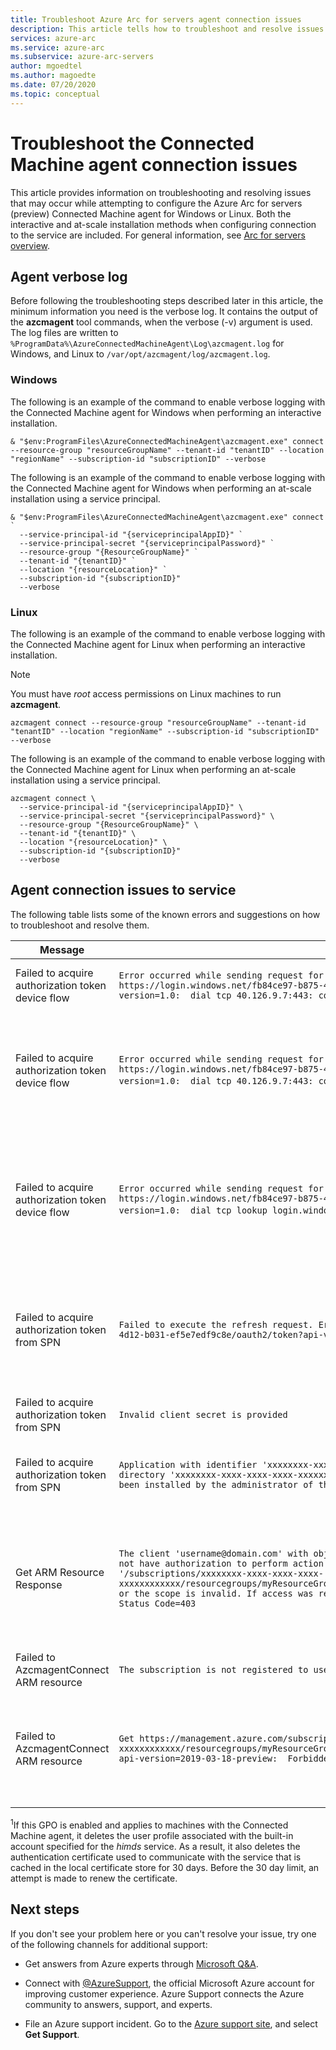 ```yaml
---
title: Troubleshoot Azure Arc for servers agent connection issues
description: This article tells how to troubleshoot and resolve issues with the Connected Machine agent that arise with Azure Arc for servers (preview) when trying to connect to the service.
services: azure-arc
ms.service: azure-arc
ms.subservice: azure-arc-servers
author: mgoedtel
ms.author: magoedte
ms.date: 07/20/2020
ms.topic: conceptual
---
```


# Troubleshoot the Connected Machine agent connection issues

This article provides information on troubleshooting and resolving issues that may occur while attempting to configure the Azure Arc for servers (preview) Connected Machine agent for Windows or Linux. Both the interactive and at-scale installation methods when configuring connection to the service are included. For general information, see [Arc for servers overview](./overview.md).

## Agent verbose log

Before following the troubleshooting steps described later in this article, the minimum information you need is the verbose log. It contains the output of the **azcmagent** tool commands, when the verbose (-v) argument is used. The log files are written to `%ProgramData%\AzureConnectedMachineAgent\Log\azcmagent.log` for Windows, and Linux to `/var/opt/azcmagent/log/azcmagent.log`.

### Windows

The following is an example of the command to enable verbose logging with the Connected Machine agent for Windows when performing an interactive installation.

```
& "$env:ProgramFiles\AzureConnectedMachineAgent\azcmagent.exe" connect --resource-group "resourceGroupName" --tenant-id "tenantID" --location "regionName" --subscription-id "subscriptionID" --verbose
```

The following is an example of the command to enable verbose logging with the Connected Machine agent for Windows when performing an at-scale installation using a service principal.

```
& "$env:ProgramFiles\AzureConnectedMachineAgent\azcmagent.exe" connect `
  --service-principal-id "{serviceprincipalAppID}" `
  --service-principal-secret "{serviceprincipalPassword}" `
  --resource-group "{ResourceGroupName}" `
  --tenant-id "{tenantID}" `
  --location "{resourceLocation}" `
  --subscription-id "{subscriptionID}"
  --verbose
```

### Linux

The following is an example of the command to enable verbose logging with the Connected Machine agent for Linux when performing an interactive installation.

>[!NOTE]
>You must have *root* access permissions on Linux machines to run **azcmagent**.

```
azcmagent connect --resource-group "resourceGroupName" --tenant-id "tenantID" --location "regionName" --subscription-id "subscriptionID" --verbose
```

The following is an example of the command to enable verbose logging with the Connected Machine agent for Linux when performing an at-scale installation using a service principal.

```
azcmagent connect \
  --service-principal-id "{serviceprincipalAppID}" \
  --service-principal-secret "{serviceprincipalPassword}" \
  --resource-group "{ResourceGroupName}" \
  --tenant-id "{tenantID}" \
  --location "{resourceLocation}" \
  --subscription-id "{subscriptionID}"
  --verbose
```

## Agent connection issues to service

The following table lists some of the known errors and suggestions on how to troubleshoot and resolve them.

|Message |Error |Probable cause |Solution |
|--------|------|---------------|---------|
|Failed to acquire authorization token device flow |`Error occurred while sending request for Device Authorization Code: Post https://login.windows.net/fb84ce97-b875-4d12-b031-ef5e7edf9c8e/oauth2/devicecode?api-version=1.0:  dial tcp 40.126.9.7:443: connect: network is unreachable.` |Cannot reach `login.windows.net` endpoint | Verify connectivity to the endpoint. |
|Failed to acquire authorization token device flow |`Error occurred while sending request for Device Authorization Code: Post https://login.windows.net/fb84ce97-b875-4d12-b031-ef5e7edf9c8e/oauth2/devicecode?api-version=1.0:  dial tcp 40.126.9.7:443: connect: network is Forbidden`. |Proxy or firewall is blocking access to `login.windows.net` endpoint. | Verify connectivity to the endpoint and it is not blocked by a firewall or proxy server. |
|Failed to acquire authorization token device flow  |`Error occurred while sending request for Device Authorization Code: Post https://login.windows.net/fb84ce97-b875-4d12-b031-ef5e7edf9c8e/oauth2/devicecode?api-version=1.0:  dial tcp lookup login.windows.net: no such host`. | Group Policy Object *Computer Configuration\ Administrative Templates\ System\ User Profiles\ Delete user profiles older than a specified number of days on system restart* is enabled. | Verify the GPO is enabled and targeting the affected machine. See footnote <sup>1</sup> for further details. |
|Failed to acquire authorization token from SPN |`Failed to execute the refresh request. Error = 'Post https://login.windows.net/fb84ce97-b875-4d12-b031-ef5e7edf9c8e/oauth2/token?api-version=1.0: Forbidden'` |Proxy or firewall is blocking access to `login.windows.net` endpoint. |Verify connectivity to the endpoint and it is not blocked by a firewall or proxy server. |
|Failed to acquire authorization token from SPN |`Invalid client secret is provided` |Wrong or invalid service principal secret. |Verify the service principal secret. |
| Failed to acquire authorization token from SPN |`Application with identifier 'xxxxxxxx-xxxx-xxxx-xxxx-xxxxxxxxxxxx' was not found in the directory 'xxxxxxxx-xxxx-xxxx-xxxx-xxxxxxxxxxxx'. This can happen if the application has not been installed by the administrator of the tenant or consented to by any user in the tenant` |Incorrect service principal and/or Tenant ID. |Verify the service principal and/or the tenant ID.|
|Get ARM Resource Response |`The client 'username@domain.com' with object id 'xxxxxxxx-xxxx-xxxx-xxxx-xxxxxxxxxxxx' does not have authorization to perform action 'Microsoft.HybridCompute/machines/read' over scope '/subscriptions/xxxxxxxx-xxxx-xxxx-xxxx-xxxxxxxxxxxx/resourcegroups/myResourceGroup/providers/Microsoft.HybridCompute/machines/MSJC01' or the scope is invalid. If access was recently granted, please refresh your credentials."}}" Status Code=403` |Wrong credentials and/or permissions |Verify you or the service principal is a member of the **Azure Connected Machine Onboarding** role. |
|Failed to AzcmagentConnect ARM resource |`The subscription is not registered to use namespace 'Microsoft.HybridCompute'` |Azure resource providers are not registered. |Register the [resource providers](./agent-overview.md#register-azure-resource-providers). |
|Failed to AzcmagentConnect ARM resource |`Get https://management.azure.com/subscriptions/xxxxxxxx-xxxx-xxxx-xxxx-xxxxxxxxxxxx/resourcegroups/myResourceGroup/providers/Microsoft.HybridCompute/machines/MSJC01?api-version=2019-03-18-preview:  Forbidden` |Proxy server or firewall is blocking access to `management.azure.com` endpoint. |Verify connectivity to the endpoint and it is not blocked by a firewall or proxy server. |

<sup>1</sup>If this GPO is enabled and applies to machines with the Connected Machine agent, it deletes the user profile associated with the built-in account specified for the *himds* service. As a result, it also deletes the authentication certificate used to communicate with the service that is cached in the local certificate store for 30 days. Before the 30 day limit, an attempt is made to renew the certificate.

## Next steps

If you don't see your problem here or you can't resolve your issue, try one of the following channels for additional support:

* Get answers from Azure experts through [Microsoft Q&A](https://docs.microsoft.com/answers/topics/azure-arc.html).

* Connect with [@AzureSupport](https://twitter.com/azuresupport), the official Microsoft Azure account for improving customer experience. Azure Support connects the Azure community to answers, support, and experts.

* File an Azure support incident. Go to the [Azure support site](https://azure.microsoft.com/support/options/), and select **Get Support**.